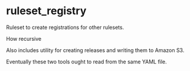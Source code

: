 ruleset_registry
================

Ruleset to create registrations for other rulesets. 

How recursive

Also includes utility for creating releases and writing them to Amazon S3.

Eventually these two tools ought to read from the same YAML file. 
